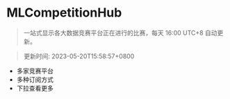 # MLCompetitionHub

> 一站式显示各大数据竞赛平台正在进行的比赛，每天 16:00 UTC+8 自动更新。
  
> 更新时间: 2023-05-20T15:58:57+0800 

* 多家竞赛平台
* 多种订阅方式
* 下拉查看更多